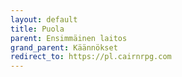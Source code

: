 ```yaml
---
layout: default
title: Puola
parent: Ensimmäinen laitos
grand_parent: Käännökset
redirect_to: https://pl.cairnrpg.com
---
```

